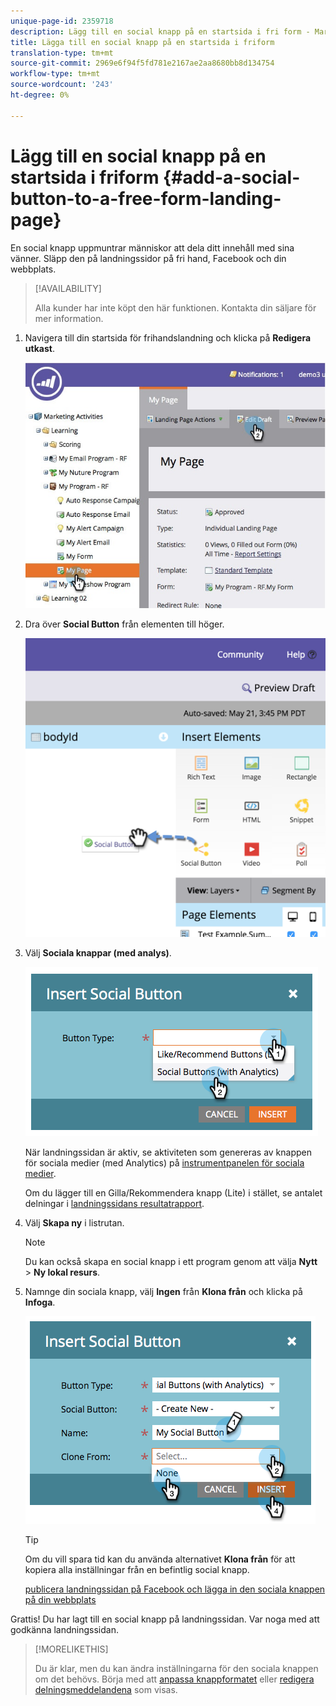 ```yaml
---
unique-page-id: 2359718
description: Lägg till en social knapp på en startsida i fri form - Marketo Docs - produktdokumentation
title: Lägga till en social knapp på en startsida i friform
translation-type: tm+mt
source-git-commit: 2969e6f94f5fd781e2167ae2aa8680bb8d134754
workflow-type: tm+mt
source-wordcount: '243'
ht-degree: 0%

---
```



# Lägg till en social knapp på en startsida i friform {#add-a-social-button-to-a-free-form-landing-page}

En social knapp uppmuntrar människor att dela ditt innehåll med sina vänner. Släpp den på landningssidor på fri hand, Facebook och din webbplats.

>[!AVAILABILITY]
>
>Alla kunder har inte köpt den här funktionen. Kontakta din säljare för mer information.

1. Navigera till din startsida för frihandslandning och klicka på **Redigera utkast**.

   ![](assets/scoring.jpg)

1. Dra över **Social Button** från elementen till höger.

   ![](assets/image2015-5-21-15-3a47-3a46.png)

1. Välj **Sociala knappar (med analys)**.

   ![](assets/image2014-9-17-10-3a35-3a13.png)

   När landningssidan är aktiv, se aktiviteten som genereras av knappen för sociala medier (med Analytics) på [instrumentpanelen för sociala medier](/help/marketo/product-docs/demand-generation/social/social-functions/view-social-performance.md).

   Om du lägger till en Gilla/Rekommendera knapp (Lite) i stället, se antalet delningar i [landningssidans resultatrapport](/help/marketo/product-docs/demand-generation/landing-pages/understanding-landing-pages/landing-page-performance-report.md).

1. Välj **Skapa ny** i listrutan.

   >[!NOTE]
   >
   >Du kan också skapa en social knapp i ett program genom att välja **Nytt** > **Ny lokal resurs**.

1. Namnge din sociala knapp, välj **Ingen** från **Klona från** och klicka på **Infoga**.

   ![](assets/image2014-9-17-10-3a35-3a26.png)

   >[!TIP]
   >
   >Om du vill spara tid kan du använda alternativet **Klona från** för att kopiera alla inställningar från en befintlig social knapp.

   [publicera landningssidan på ](/help/marketo/product-docs/demand-generation/facebook/publish-landing-pages-to-facebook.md) [Facebook och lägga in den sociala knappen på din webbplats](/help/marketo/product-docs/demand-generation/social/social-functions/deploy-social-on-your-website.md)

Grattis! Du har lagt till en social knapp på landningssidan. Var noga med att godkänna landningssidan.

>[!MORELIKETHIS]
>
>Du är klar, men du kan ändra inställningarna för den sociala knappen om det behövs. Börja med att [anpassa knappformatet](/help/marketo/product-docs/demand-generation/social/configuring-social-actions/customize-social-app-button.md) eller [redigera delningsmeddelandena](/help/marketo/product-docs/demand-generation/social/configuring-social-actions/configure-social-sign-up-share-flow.md) som visas.
